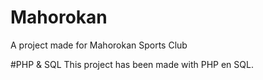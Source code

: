 # Mahorokan
A project made for Mahorokan Sports Club

#PHP & SQL
This project has been made with PHP en SQL. 
